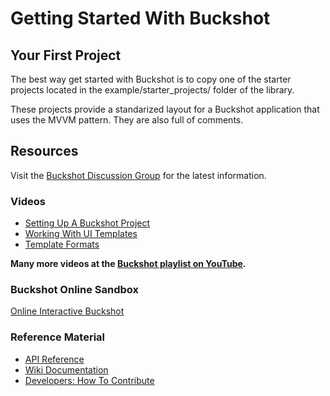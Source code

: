 # Getting Started With Buckshot #

## Your First Project ##
The best way get started with Buckshot is to copy one of the starter projects
located in the example/starter_projects/ folder of the library. 

These projects provide a standarized layout for a Buckshot application that uses
the MVVM pattern.  They are also full of comments.

## Resources ##
Visit the [Buckshot Discussion Group](https://groups.google.com/forum/#!forum/buckshot-ui) for the latest information.

### Videos ###
* [Setting Up A Buckshot Project](http://www.youtube.com/watch?v=9YXeNalVeGA)
* [Working With UI Templates](http://www.youtube.com/watch?v=LOacOkmd9FI)
* [Template Formats](http://www.youtube.com/watch?v=z5kRiTy0obI)

**Many more videos at the [Buckshot playlist on YouTube](http://www.youtube.com/playlist?list=PLE04C8698A5FD2E9E&feature=view_all).**

### Buckshot Online Sandbox ###
[Online Interactive Buckshot](http://www.buckshotui.org/sandbox/)

### Reference Material ###
* [API Reference](http://www.buckshotui.org/docs/)
* [Wiki Documentation](https://github.com/prujohn/Buckshot/wiki/_pages)
* [Developers: How To Contribute](https://github.com/prujohn/Buckshot/wiki/How-To-Contribute)

